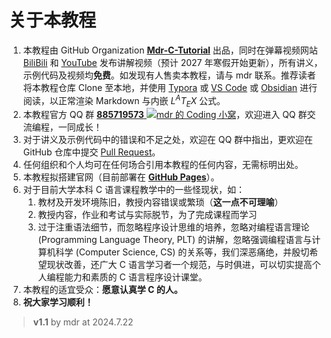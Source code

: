 # 关于本教程

1. 本教程由 GitHub Organization [**Mdr-C-Tutorial**](https://github.com/Mdr-C-Tutorial) 出品，同时在弹幕视频网站 [BiliBili](https://www.bilibili.com/) 和 [YouTube](https://youtube.com/) 发布讲解视频（预计 2027 年寒假开始更新），所有讲义，示例代码及视频均**免费**。如发现有人售卖本教程，请与 mdr 联系。推荐读者将本教程仓库 Clone 至本地，并使用 [Typora](https://typora.io/) 或 [VS Code](https://code.visualstudio.com/) 或 [Obsidian](https://obsidian.md/) 进行阅读，以正常渲染 Markdown 与内嵌 $L^AT_EX$ 公式。
2. 本教程官方 QQ 群 [**885719573** ![mdr 的 Coding 小窝](https://pub.idqqimg.com/wpa/images/group.png)](https://qm.qq.com/cgi-bin/qm/qr?k=BdVPqTXYNclTbEJ_hr2SQiw_s6HbMKv8&jump_from=webapi&authKey=UY6WSOF1GJQF/32XY/CHluyWUhnS3k3YSga8S0/kIKtcAyqWs+5Ek8RPuWVAVcon)，欢迎进入 QQ 群交流编程，一同成长！
3. 对于讲义及示例代码中的错误和不足之处，欢迎在 QQ 群中指出，更欢迎在 GitHub 仓库中提交 [Pull Request](https://github.com/Mdr-C-Tutorial/C/pulls)。
4. 任何组织和个人均可在任何场合引用本教程的任何内容，无需标明出处。
5. 本教程拟搭建官网（目前部署在 [**GitHub Pages**](https://hfsz2313.github.io/C/#/)）。
6. 对于目前大学本科 C 语言课程教学中的一些怪现状，如：
   1. 教材及开发环境陈旧，教授内容错误或繁琐（**这一点不可理喻**）
   2. 教授内容，作业和考试与实际脱节，为了完成课程而学习
   3. 过于注重语法细节，而忽略程序设计思维的培养，忽略对编程语言理论 (Programming Language Theory, PLT) 的讲解，忽略强调编程语言与计算机科学 (Computer Science, CS) 的关系等，我们深恶痛绝，并殷切希望现状改善，还广大 C 语言学习者一个规范，与时俱进，可以切实提高个人编程能力和素质的 C 语言程序设计课堂。
7. 本教程的适宜受众：**愿意认真学 C 的人。**
8. **祝大家学习顺利！**

> **v1.1** by mdr at 2024.7.22
